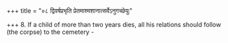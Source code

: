 +++
title = "०८ द्विवर्षप्रभृति प्रेतमाश्मशानात्सर्वेऽनुगच्छेयुः"

+++
8. If a child of more than two years dies, all his relations should follow (the corpse) to the cemetery - 
